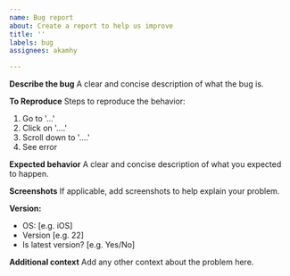 ```yaml
---
name: Bug report
about: Create a report to help us improve
title: ''
labels: bug
assignees: akamhy

---
```


**Describe the bug**
A clear and concise description of what the bug is.

**To Reproduce**
Steps to reproduce the behavior:
1. Go to '...'
2. Click on '....'
3. Scroll down to '....'
4. See error

**Expected behavior**
A clear and concise description of what you expected to happen.

**Screenshots**
If applicable, add screenshots to help explain your problem.

**Version:**
 - OS: [e.g. iOS]
 - Version [e.g. 22]
 - Is latest version? [e.g. Yes/No]

**Additional context**
Add any other context about the problem here.
